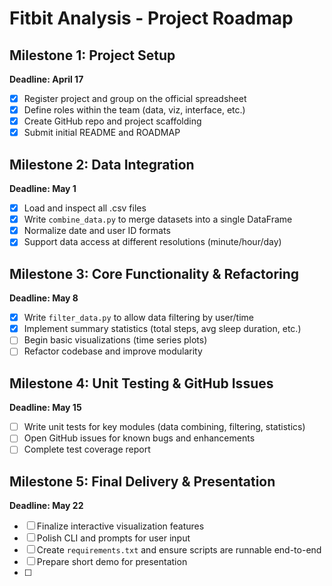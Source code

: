 # Fitbit Analysis - Project Roadmap

## Milestone 1: Project Setup

**Deadline: April 17**

- [X] Register project and group on the official spreadsheet
- [X] Define roles within the team (data, viz, interface, etc.)
- [X] Create GitHub repo and project scaffolding
- [X] Submit initial README and ROADMAP

## Milestone 2: Data Integration

**Deadline: May 1**

- [X] Load and inspect all .csv files
- [X] Write `combine_data.py` to merge datasets into a single DataFrame
- [X] Normalize date and user ID formats
- [X] Support data access at different resolutions (minute/hour/day)

## Milestone 3: Core Functionality & Refactoring

**Deadline: May 8**

- [X] Write `filter_data.py` to allow data filtering by user/time
- [X] Implement summary statistics (total steps, avg sleep duration, etc.)
- [ ] Begin basic visualizations (time series plots)
- [ ] Refactor codebase and improve modularity

## Milestone 4: Unit Testing & GitHub Issues

**Deadline: May 15**

- [ ] Write unit tests for key modules (data combining, filtering, statistics)
- [ ] Open GitHub issues for known bugs and enhancements
- [ ] Complete test coverage report

## Milestone 5: Final Delivery & Presentation

**Deadline: May 22**

- [ ] Finalize interactive visualization features
- [ ] Polish CLI and prompts for user input
- [ ] Create `requirements.txt` and ensure scripts are runnable end-to-end
- [ ] Prepare short demo for presentation
- [ ]
